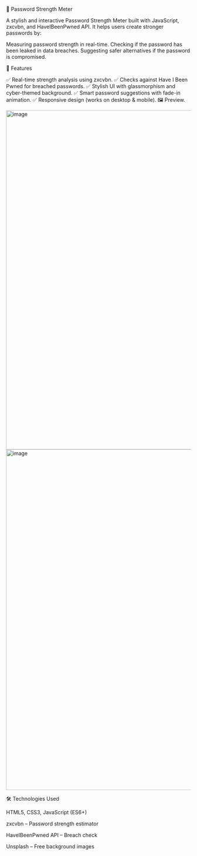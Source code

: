 🔐 Password Strength Meter

A stylish and interactive Password Strength Meter built with JavaScript, zxcvbn, and HaveIBeenPwned API.
It helps users create stronger passwords by:

Measuring password strength in real-time.
Checking if the password has been leaked in data breaches.
Suggesting safer alternatives if the password is compromised.

🚀 Features

✅ Real-time strength analysis using zxcvbn.
✅ Checks against Have I Been Pwned for breached passwords.
✅ Stylish UI with glassmorphism and cyber-themed background.
✅ Smart password suggestions with fade-in animation.
✅ Responsive design (works on desktop & mobile).
🖼️ Preview.


<img width="1869" height="923" alt="image" src="https://github.com/user-attachments/assets/c5c29ea5-eba6-4dd7-9a6e-772181e59525" />

<img width="1852" height="927" alt="image" src="https://github.com/user-attachments/assets/393683bf-7908-49c6-85a8-33c7371f56f4" />


🛠️ Technologies Used

HTML5, CSS3, JavaScript (ES6+)

zxcvbn – Password strength estimator

HaveIBeenPwned API – Breach check

Unsplash – Free background images
